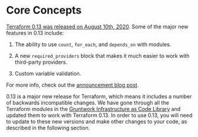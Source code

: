 ---
---

# Core Concepts

[Terraform 0.13 was released on August 10th, 2020](https://www.hashicorp.com/blog/announcing-hashicorp-terraform-13).
Some of the major new features in 0.13 include:

1.  The ability to use `count`, `for_each`, and `depends_on` with modules.

2.  A new `required_providers` block that makes it much easier to work with third-party providers.

3.  Custom variable validation.

For more info, check out the [announcement blog post](https://www.hashicorp.com/blog/announcing-hashicorp-terraform-13).

0.13 is a major new release for Terraform, which means it includes a number of backwards incompatible changes. We have
gone through all the Terraform modules in the [Gruntwork
Infrastructure as Code Library](https://gruntwork.io/infrastructure-as-code-library/) and updated them to work with Terraform 0.13. In order to use 0.13, you will need to
update to these new versions and make other changes to your code, as described in the following section.


<!-- ##DOCS-SOURCER-START
{"sourcePlugin":"Local File Copier","hash":"e7f1d7350f4e0207863c4c037f40aba1"}
##DOCS-SOURCER-END -->

